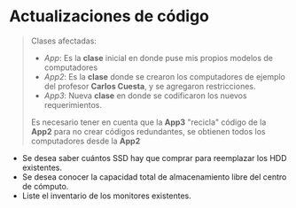 # Actualizaciones de código

> Clases afectadas:
>
> - _App_: Es la **clase** inicial en donde puse mis propios modelos de computadores
> - _App2_: Es la **clase** donde se crearon los computadores de ejemplo del profesor **Carlos Cuesta**, y se agregaron restricciones.
> - _App3_: Nueva **clase** en donde se codificaron los nuevos requerimientos.
>
> Es necesario tener en cuenta que la **App3** "recicla" código de la **App2** para no crear códigos redundantes, se obtienen todos los computadores desde la **App2**

- Se desea saber cuántos SSD hay que comprar para reemplazar los HDD existentes.
- Se desea conocer la capacidad total de almacenamiento libre del centro de cómputo.
- Liste el inventario de los monitores existentes.
